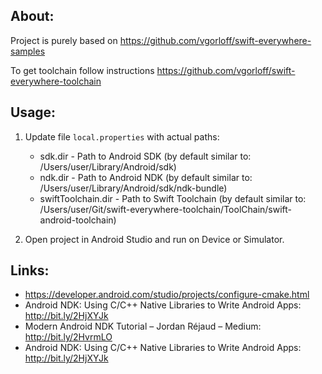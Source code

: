 About:
-----

Project is purely based on https://github.com/vgorloff/swift-everywhere-samples

To get toolchain follow instructions https://github.com/vgorloff/swift-everywhere-toolchain

Usage:
-----

1. Update file `local.properties` with actual paths:

   - sdk.dir - Path to Android SDK (by default similar to: /Users/user/Library/Android/sdk)
   - ndk.dir - Path to Android NDK (by default similar to: /Users/user/Library/Android/sdk/ndk-bundle)
   - swiftToolchain.dir - Path to Swift Toolchain (by default similar to: /Users/user/Git/swift-everywhere-toolchain/ToolChain/swift-android-toolchain)

2. Open project in Android Studio and run on Device or Simulator.

Links:
-----

- https://developer.android.com/studio/projects/configure-cmake.html
- Android NDK: Using C/C++ Native Libraries to Write Android Apps: http://bit.ly/2HjXYJk
- Modern Android NDK Tutorial – Jordan Réjaud – Medium: http://bit.ly/2HvrmLO
- Android NDK: Using C/C++ Native Libraries to Write Android Apps: http://bit.ly/2HjXYJk
